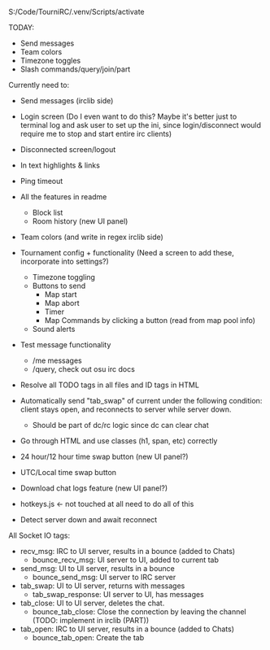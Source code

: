 S:/Code/TourniRC/.venv/Scripts/activate

TODAY:
- Send messages
- Team colors
- Timezone toggles
- Slash commands/query/join/part

Currently need to:
- Send messages (irclib side)
- Login screen (Do I even want to do this? Maybe it's better just to terminal log and ask user to set up the ini, since login/disconnect would require me to stop and start entire irc clients)
- Disconnected screen/logout
- In text highlights & links

- Ping timeout
- All the features in readme
  - Block list
  - Room history (new UI panel)
- Team colors (and write in regex irclib side)
- Tournament config + functionality (Need a screen to add these, incorporate into settings?)
  - Timezone toggling
  - Buttons to send
    - Map start
    - Map abort
    - Timer
    - Map Commands by clicking a button (read from map pool info) 
  - Sound alerts
- Test message functionality
  - /me messages
  - /query, check out osu irc docs


- Resolve all TODO tags in all files and ID tags in HTML
- Automatically send "tab_swap" of current under the following condition: client stays open, and reconnects to server while server down. 
  - Should be part of dc/rc logic since dc can clear chat
- Go through HTML and use classes (h1, span, etc) correctly
- 24 hour/12 hour time swap button (new UI panel?)
- UTC/Local time swap button
- Download chat logs feature (new UI panel?)
- hotkeys.js <- not touched at all need to do all of this
- Detect server down and await reconnect

All Socket IO tags:
- recv_msg: IRC to UI server, results in a bounce (added to Chats)
  - bounce_recv_msg: UI server to UI, added to current tab
- send_msg: UI to UI server, results in a bounce
  - bounce_send_msg: UI server to IRC server
- tab_swap: UI to UI server, returns with messages
  - tab_swap_response: UI server to UI, has messages
- tab_close: UI to UI server, deletes the chat.
  - bounce_tab_close: Close the connection by leaving the channel (TODO: implement in irclib (PART))
- tab_open: IRC to UI server, results in a bounce (added to Chats)
  - bounce_tab_open: Create the tab